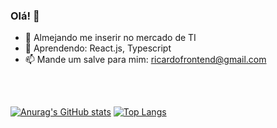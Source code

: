 ### Olá! 👋


- 🔭 Almejando me inserir no mercado de TI
- 🌱 Aprendendo: React.js, Typescript
- 📫 Mande um salve para mim: ricardofrontend@gmail.com
<h2></h2>
<br    />

[![Anurag's GitHub stats](https://github-readme-stats.vercel.app/api?username=ricardomelogt&show_icons=true&theme=tokyonight)](https://github.com/ricardomelogt/github-readme-stats)
[![Top Langs](https://github-readme-stats.vercel.app/api/top-langs/?username=ricardomelogt&show_icons=true&theme=tokyonight&layout=compact)](https://github.com/ricardomelogt/github-readme-stats)
<br    />
